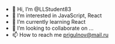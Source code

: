 - 👋 Hi, I’m @LLStudent83
- 👀 I’m interested in JavaScript, React
- 🌱 I’m currently learning React
- 💞️ I’m looking to collaborate on ...
- 📫 How to reach me prigulnov@mail.ru

<!---
LLStudent83/LLStudent83 is a ✨ special ✨ repository because its `README.md` (this file) appears on your GitHub profile.
You can click the Preview link to take a look at your changes.
--->
